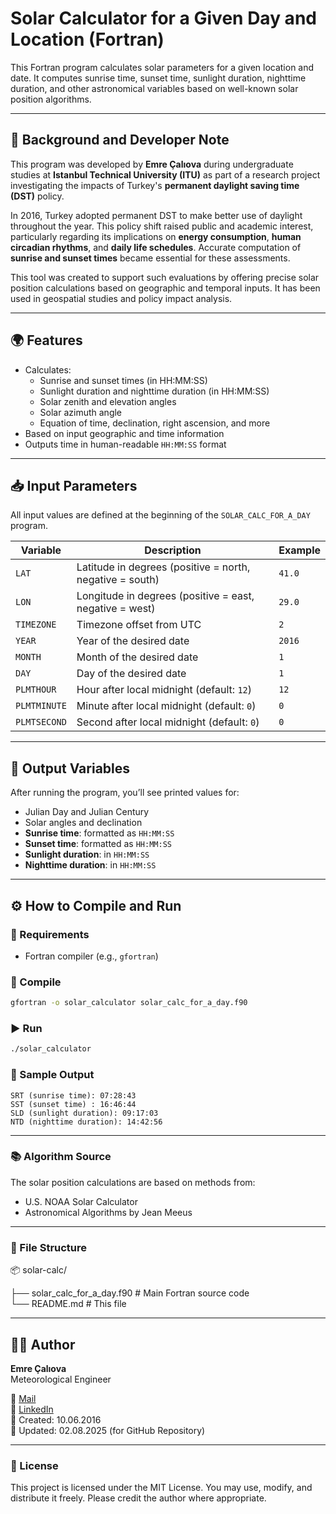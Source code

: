 # Solar Calculator for a Given Day and Location (Fortran)

This Fortran program calculates solar parameters for a given location and date. It computes sunrise time, sunset time, sunlight duration, nighttime duration, and other astronomical variables based on well-known solar position algorithms.

---

## 🧠 Background and Developer Note

This program was developed by **Emre Çalıova** during undergraduate studies at **Istanbul Technical University (ITU)** as part of a research project investigating the impacts of Turkey's **permanent daylight saving time (DST)** policy.

In 2016, Turkey adopted permanent DST to make better use of daylight throughout the year. This policy shift raised public and academic interest, particularly regarding its implications on **energy consumption**, **human circadian rhythms**, and **daily life schedules**. Accurate computation of **sunrise and sunset times** became essential for these assessments.

This tool was created to support such evaluations by offering precise solar position calculations based on geographic and temporal inputs. It has been used in geospatial studies and policy impact analysis.

---

## 🌍 Features

- Calculates:
  - Sunrise and sunset times (in HH:MM:SS)
  - Sunlight duration and nighttime duration (in HH:MM:SS)
  - Solar zenith and elevation angles
  - Solar azimuth angle
  - Equation of time, declination, right ascension, and more
- Based on input geographic and time information
- Outputs time in human-readable `HH:MM:SS` format

---

## 📥 Input Parameters

All input values are defined at the beginning of the `SOLAR_CALC_FOR_A_DAY` program.

| Variable     | Description                                                  | Example |
|--------------|--------------------------------------------------------------|---------|
| `LAT`        | Latitude in degrees (positive = north, negative = south)     | `41.0`  |
| `LON`        | Longitude in degrees (positive = east, negative = west)      | `29.0`  |
| `TIMEZONE`   | Timezone offset from UTC                                     | `2`     |
| `YEAR`       | Year of the desired date                                     | `2016`  |
| `MONTH`      | Month of the desired date                                    | `1`     |
| `DAY`        | Day of the desired date                                      | `1`     |
| `PLMTHOUR`   | Hour after local midnight (default: `12`)                    | `12`    |
| `PLMTMINUTE` | Minute after local midnight (default: `0`)                   | `0`     |
| `PLMTSECOND` | Second after local midnight (default: `0`)                   | `0`     |

---

## 🧮 Output Variables

After running the program, you’ll see printed values for:

- Julian Day and Julian Century
- Solar angles and declination
- **Sunrise time**: formatted as `HH:MM:SS`
- **Sunset time**: formatted as `HH:MM:SS`
- **Sunlight duration**: in `HH:MM:SS`
- **Nighttime duration**: in `HH:MM:SS`

---

## ⚙️ How to Compile and Run

### 📌 Requirements

- Fortran compiler (e.g., `gfortran`)

### 🧵 Compile

```bash
gfortran -o solar_calculator solar_calc_for_a_day.f90
```

### ▶️ Run

```bash
./solar_calculator
```

### 🔢 Sample Output

```
SRT (sunrise time): 07:28:43
SST (sunset time) : 16:46:44
SLD (sunlight duration): 09:17:03
NTD (nighttime duration): 14:42:56
```

---

### 📚 Algorithm Source

The solar position calculations are based on methods from:

- U.S. NOAA Solar Calculator
- Astronomical Algorithms by Jean Meeus

---

### 📁 File Structure

📦 solar-calc/

  ├── solar_calc_for_a_day.f90   # Main Fortran source code  
  └── README.md                  # This file

---

## 👨‍💻 Author

**Emre Çalıova**  
Meteorological Engineer

📧 [Mail](mailto:caliova94@gmail.com)  
🔗 [LinkedIn](https://www.linkedin.com/in/emrecaliova)  
📅 Created: 10.06.2016  
📅 Updated: 02.08.2025  (for GitHub Repository)

---

### 📄 License

This project is licensed under the MIT License.
You may use, modify, and distribute it freely. Please credit the author where appropriate.
